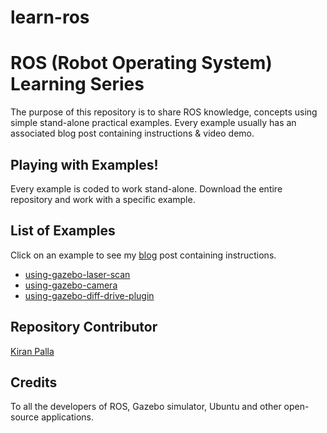 # learn-ros

# ROS (Robot Operating System) Learning Series
The purpose of this repository is to share ROS knowledge, concepts using simple stand-alone practical examples. Every example usually has an associated blog post containing instructions & video demo.

## Playing with Examples!
Every example is coded to work stand-alone. Download the entire repository and work with a specific example.

## List of Examples
Click on an example to see my [blog](https://kiranpalla.com/blog) post containing instructions.

- [using-gazebo-laser-scan](https://kiranpalla.com/blog/learn-ros-using-gazebo-laser-scan)
- [using-gazebo-camera](https://kiranpalla.com/blog/learn-ros-using-gazebo-camera)
- [using-gazebo-diff-drive-plugin](https://kiranpalla.com/blog/learn-ros-using-gazebo-diff-drive-plugin)

## Repository Contributor
[Kiran Palla](https://kiranpalla.com)

## Credits
To all the developers of ROS, Gazebo simulator, Ubuntu and other open-source applications.
